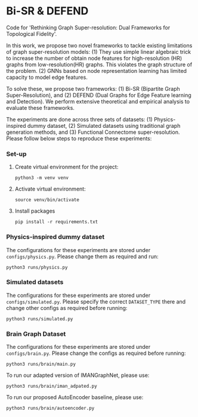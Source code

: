 # Bi-SR & DEFEND

Code for 'Rethinking Graph Super-resolution: Dual Frameworks for Topological Fidelity'.

In this work, we propose two novel frameworks to tackle existing limitations of graph super-resolution models: (1) They use simple linear algebraic trick to increase the number of obtain node features for high-resolution (HR) graphs from low-resolution(HR) graphs. This violates the graph structure of the problem. (2) GNNs based on node representation learning has limited capacity to model edge features. 

To solve these, we propose two frameworks: (1) Bi-SR (Bipartite Graph Super-Resolution), and (2) DEFEND (Dual Graphs for Edge Feature learning and Detection). We perform extensive theoretical and empirical analysis to evaluate these frameworks. 

The experiments are done across three sets of datasets: (1) Physics-inspired dummy dataset, (2) Simulated datasets using traditional graph generation methods, and (3) Functional Connectome super-resolution. Please follow below steps to reproduce these experiments:

### Set-up

1. Create virtual environment for the project:

    ```python3 -m venv venv```
2. Activate virtual environment:

    ```source venv/bin/activate```
3. Install packages


    ```pip install -r requirements.txt```


### Physics-inspired dummy dataset

The configurations for these experiments are stored under  `configs/physics.py`. Please change them as required and run:

```
python3 runs/physics.py
```

### Simulated datasets

The configurations for these experiments are stored under  `configs/simulated.py`. Please specify the correct `DATASET_TYPE` there and change other configs as required before running:

```
python3 runs/simulated.py
```

### Brain Graph Dataset

The configurations for these experiments are stored under  `configs/brain.py`. Please change the configs as required before running:
```
python3 runs/brain/main.py
```

To run our adapted version of IMANGraphNet, please use:

```
python3 runs/brain/iman_adpated.py
```

To run our proposed AutoEncoder baseline, please use:

```
python3 runs/brain/autoencoder.py
```
